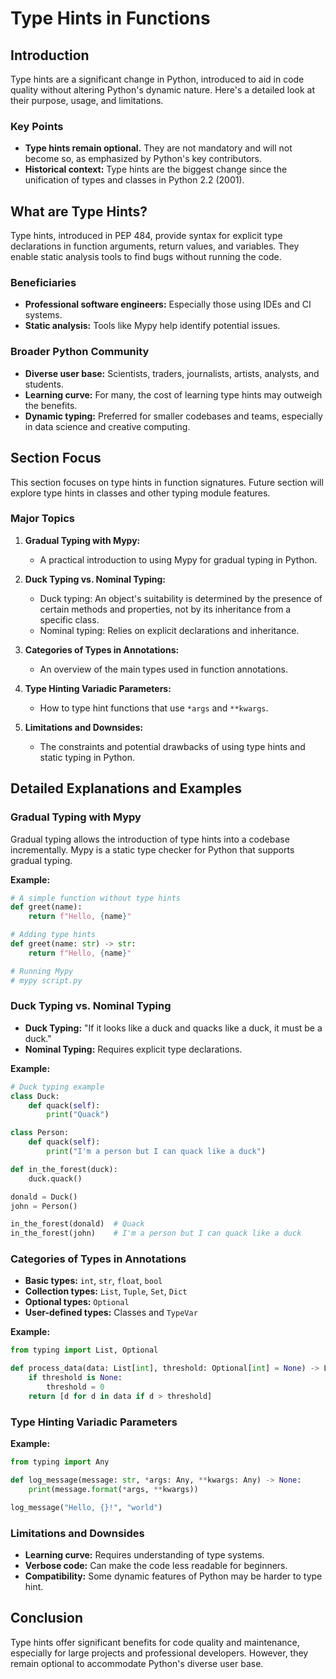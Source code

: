 # Type Hints in Functions

## Introduction

Type hints are a significant change in Python, introduced to aid in code quality without altering Python's dynamic nature. Here's a detailed look at their purpose, usage, and limitations.

### Key Points

- **Type hints remain optional.** They are not mandatory and will not become so, as emphasized by Python's key contributors.
- **Historical context:** Type hints are the biggest change since the unification of types and classes in Python 2.2 (2001).

## What are Type Hints?

Type hints, introduced in PEP 484, provide syntax for explicit type declarations in function arguments, return values, and variables. They enable static analysis tools to find bugs without running the code.

### Beneficiaries

- **Professional software engineers:** Especially those using IDEs and CI systems.
- **Static analysis:** Tools like Mypy help identify potential issues.

### Broader Python Community

- **Diverse user base:** Scientists, traders, journalists, artists, analysts, and students.
- **Learning curve:** For many, the cost of learning type hints may outweigh the benefits.
- **Dynamic typing:** Preferred for smaller codebases and teams, especially in data science and creative computing.

## Section Focus

This section focuses on type hints in function signatures. Future section will explore type hints in classes and other typing module features.

### Major Topics

1. **Gradual Typing with Mypy:**
   - A practical introduction to using Mypy for gradual typing in Python.

2. **Duck Typing vs. Nominal Typing:**
   - Duck typing: An object's suitability is determined by the presence of certain methods and properties, not by its inheritance from a specific class.
   - Nominal typing: Relies on explicit declarations and inheritance.

3. **Categories of Types in Annotations:**
   - An overview of the main types used in function annotations.

4. **Type Hinting Variadic Parameters:**
   - How to type hint functions that use `*args` and `**kwargs`.

5. **Limitations and Downsides:**
   - The constraints and potential drawbacks of using type hints and static typing in Python.

## Detailed Explanations and Examples

### Gradual Typing with Mypy

Gradual typing allows the introduction of type hints into a codebase incrementally. Mypy is a static type checker for Python that supports gradual typing.

**Example:**

```python
# A simple function without type hints
def greet(name):
    return f"Hello, {name}"

# Adding type hints
def greet(name: str) -> str:
    return f"Hello, {name}"

# Running Mypy
# mypy script.py
```

### Duck Typing vs. Nominal Typing

- **Duck Typing:** "If it looks like a duck and quacks like a duck, it must be a duck."
- **Nominal Typing:** Requires explicit type declarations.

**Example:**

```python
# Duck typing example
class Duck:
    def quack(self):
        print("Quack")

class Person:
    def quack(self):
        print("I'm a person but I can quack like a duck")

def in_the_forest(duck):
    duck.quack()

donald = Duck()
john = Person()

in_the_forest(donald)  # Quack
in_the_forest(john)    # I'm a person but I can quack like a duck
```

### Categories of Types in Annotations

- **Basic types:** `int`, `str`, `float`, `bool`
- **Collection types:** `List`, `Tuple`, `Set`, `Dict`
- **Optional types:** `Optional`
- **User-defined types:** Classes and `TypeVar`

**Example:**

```python
from typing import List, Optional

def process_data(data: List[int], threshold: Optional[int] = None) -> List[int]:
    if threshold is None:
        threshold = 0
    return [d for d in data if d > threshold]
```

### Type Hinting Variadic Parameters

**Example:**

```python
from typing import Any

def log_message(message: str, *args: Any, **kwargs: Any) -> None:
    print(message.format(*args, **kwargs))

log_message("Hello, {}!", "world")
```

### Limitations and Downsides

- **Learning curve:** Requires understanding of type systems.
- **Verbose code:** Can make the code less readable for beginners.
- **Compatibility:** Some dynamic features of Python may be harder to type hint.

## Conclusion

Type hints offer significant benefits for code quality and maintenance, especially for large projects and professional developers. However, they remain optional to accommodate Python's diverse user base.
